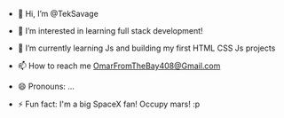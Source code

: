 - 👋 Hi, I’m @TekSavage
- 👀 I’m interested in learning full stack development!
- 🌱 I’m currently learning Js and building my first HTML CSS Js projects

- 📫 How to reach me OmarFromTheBay408@Gmail.com
- 😄 Pronouns: ...
- ⚡ Fun fact: I'm a big SpaceX fan! Occupy mars! :p

<!---
TekSavage/TekSavage is a ✨ special ✨ repository because its `README.md` (this file) appears on your GitHub profile.
You can click the Preview link to take a look at your changes.
--->
